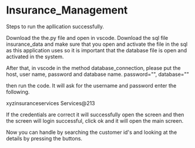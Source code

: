# Insurance_Management

Steps to run the apllication successfully.

Download the the.py file and open in vscode.
Download the sql file insurance_data and make sure that you open and activate the file in the sql as this application uses so it is important that the database file is open and activated in the system.

After that, in vscode in the method database_connection, please put the host, user name, password and database name.
password="",
database=""

then run the code.
It will ask for the username and password enter the following.

xyzinsuranceservices
Services@213

If the credentials are correct it will successfully open the screen and then the screen will login successful, click ok and it will open the main screen.

Now you can handle by searching the customer id's and looking at the details by pressing the buttons.

